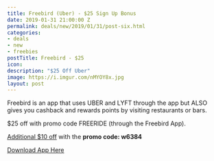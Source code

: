 ```yaml
---
title: Freebird (Uber) - $25 Sign Up Bonus
date: 2019-01-31 21:00:00 Z
permalink: deals/new/2019/01/31/post-six.html
categories:
- deals
- new
- freebies
postTitle: Freebird - $25
icon: 
description: "$25 Off Uber"
image: https://i.imgur.com/nMYOY8x.jpg
layout: post
---
```


Freebird is an app that uses UBER and LYFT through the app but ALSO gives you cashback and rewards points by visiting restaurants or bars.

\$25 off with promo code FREERIDE (through the Freebird App).

[Additional $10 off](https://my.fbird.co/ihjn0yPJqS) with the **promo code: w6384**


[Download App Here](https://my.fbird.co/ihjn0yPJqS)